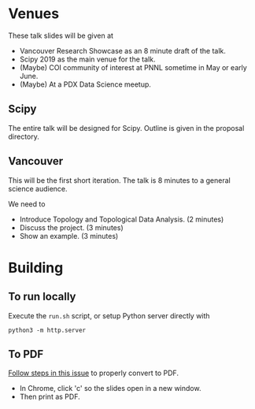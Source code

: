 # Venues

These talk slides will be given at

- Vancouver Research Showcase as an 8 minute draft of the talk.
- Scipy 2019 as the main venue for the talk.
- (Maybe) COI community of interest at PNNL sometime in May or early June.
- (Maybe) At a PDX Data Science meetup.


## Scipy

The entire talk will be designed for Scipy. Outline is given in the proposal directory.



## Vancouver

This will be the first short iteration. The talk is 8 minutes to a general science audience.

We need to

- Introduce Topology and Topological Data Analysis. (2 minutes)
- Discuss the project. (3 minutes)
- Show an example. (3 minutes)


# Building

## To run locally

Execute the `run.sh` script, or setup Python server directly with
```
python3 -m http.server
```

## To PDF

[Follow steps in this issue](https://github.com/gnab/remark/issues/50#issuecomment-280744402) to properly convert to PDF.

- In Chrome, click 'c' so the slides open in a new window.
- Then print as PDF.

